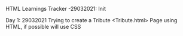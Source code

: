 HTML Learnings Tracker
-29032021: Init

Day 1: 29032021
Trying to create a Tribute <Tribute.html> Page using HTML, if possible will use CSS
